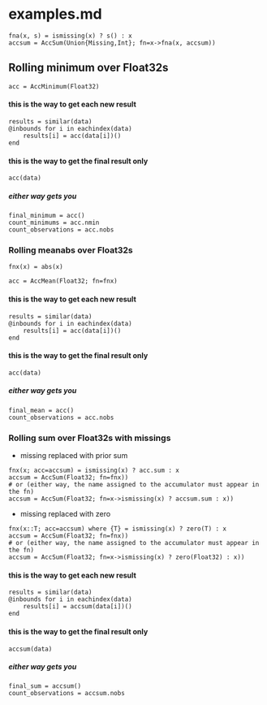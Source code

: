 # examples.md

```
fna(x, s) = ismissing(x) ? s() : x
accsum = AccSum(Union{Missing,Int}; fn=x->fna(x, accsum))
```
## Rolling minimum over Float32s
```
acc = AccMinimum(Float32)
```
#### this is the way to get each new result
```
results = similar(data)
@inbounds for i in eachindex(data)
    results[i] = acc(data[i])()
end
```
#### this is the way to get the final result only
```
acc(data)
```

##### either way gets you
```
final_minimum = acc()
count_minimums = acc.nmin
count_observations = acc.nobs
```

### Rolling meanabs over Float32s
```
fnx(x) = abs(x)

acc = AccMean(Float32; fn=fnx)
```

#### this is the way to get each new result
```
results = similar(data)
@inbounds for i in eachindex(data)
    results[i] = acc(data[i])()
end
```
#### this is the way to get the final result only
```
acc(data)
```

##### either way gets you
```
final_mean = acc()
count_observations = acc.nobs
```

### Rolling sum over Float32s with missings
- missing replaced with prior sum
```
fnx(x; acc=accsum) = ismissing(x) ? acc.sum : x
accsum = AccSum(Float32; fn=fnx))
# or (either way, the name assigned to the accumulator must appear in the fn)
accsum = AccSum(Float32; fn=x->ismissing(x) ? accsum.sum : x))
```
- missing replaced with zero
```
fnx(x::T; acc=accsum) where {T} = ismissing(x) ? zero(T) : x
accsum = AccSum(Float32; fn=fnx))
# or (either way, the name assigned to the accumulator must appear in the fn)
accsum = AccSum(Float32; fn=x->ismissing(x) ? zero(Float32) : x))
```

#### this is the way to get each new result
```
results = similar(data)
@inbounds for i in eachindex(data)
    results[i] = accsum(data[i])()
end
```
#### this is the way to get the final result only
```
accsum(data)
```

##### either way gets you
```
final_sum = accsum()
count_observations = accsum.nobs
```

